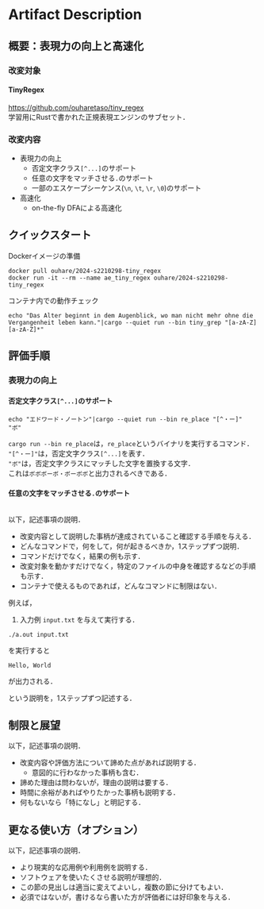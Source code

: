 # Artifact Description

## 概要：表現力の向上と高速化

### 改変対象
#### TinyRegex
https://github.com/ouharetaso/tiny_regex  
学習用にRustで書かれた正規表現エンジンのサブセット． 

### 改変内容
* 表現力の向上
  * 否定文字クラス`[^...]`のサポート
  * 任意の文字をマッチさせる`.`のサポート
  * 一部のエスケープシーケンス(`\n`, `\t`, `\r`, `\0`)のサポート
* 高速化
  * on-the-fly DFAによる高速化

## クイックスタート

Dockerイメージの準備
```
docker pull ouhare/2024-s2210298-tiny_regex
docker run -it --rm --name ae_tiny_regex ouhare/2024-s2210298-tiny_regex
```
コンテナ内での動作チェック
```
echo "Das Alter beginnt in dem Augenblick, wo man nicht mehr ohne die Vergangenheit leben kann."|cargo --quiet run --bin tiny_grep "[a-zA-Z][a-zA-Z]*"
```

## 評価手順
### 表現力の向上
#### 否定文字クラス`[^...]`のサポート
```
echo "エドワード・ノートン"|cargo --quiet run --bin re_place "[^・ー]" "ボ"
```
`cargo run --bin re_place`は，`re_place`というバイナリを実行するコマンド．  
`"[^・ー]"`は，否定文字クラス`[^...]`を表す．  
`"ボ"`は，否定文字クラスにマッチした文字を置換する文字．  
これは`ボボボーボ・ボーボボ`と出力されるべきである．

#### 任意の文字をマッチさせる`.`のサポート
```

```

以下，記述事項の説明．

* 改変内容として説明した事柄が達成されていること確認する手順を与える．
* どんなコマンドで，何をして，何が起きるべきか，1ステップずつ説明．
* コマンドだけでなく，結果の例も示す．
* 改変対象を動かすだけでなく，特定のファイルの中身を確認するなどの手順も示す．
* コンテナで使えるものであれば，どんなコマンドに制限はない．

例えば，

1. 入力例 `input.txt` を与えて実行する．

```
./a.out input.txt
```

を実行すると

```
Hello, World
```

が出力される．

という説明を，1ステップずつ記述する．

## 制限と展望

以下，記述事項の説明．

* 改変内容や評価方法について諦めた点があれば説明する．
  + 意図的に行わなかった事柄も含む．
* 諦めた理由は問わないが，理由の説明は要する．
* 時間に余裕があればやりたかった事柄も説明する．
* 何もないなら「特になし」と明記する．

## 更なる使い方（オプション）

以下，記述事項の説明．

* より現実的な応用例や利用例を説明する．
* ソフトウェアを使いたくさせる説明が理想的．
* この節の見出しは適当に変えてよいし，複数の節に分けてもよい．
* 必須ではないが，書けるなら書いた方が評価者には好印象を与える．